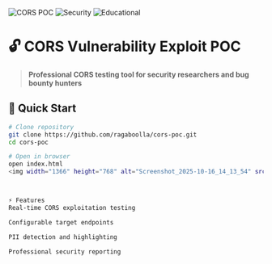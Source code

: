 ![CORS POC](https://img.shields.io/badge/CORS-POC-red)
![Security](https://img.shields.io/badge/Security-Testing-green)
![Educational](https://img.shields.io/badge/Educational-Purpose-blue)

# 🔓 CORS Vulnerability Exploit POC

> **Professional CORS testing tool for security researchers and bug bounty hunters**

## 🚀 Quick Start
```bash
# Clone repository
git clone https://github.com/ragaboolla/cors-poc.git
cd cors-poc

# Open in browser
open index.html
<img width="1366" height="768" alt="Screenshot_2025-10-16_14_13_54" src="https://github.com/user-attachments/assets/78a502ed-a6d1-42c3-928d-d1323dab2c9e" />



⚡ Features
Real-time CORS exploitation testing

Configurable target endpoints

PII detection and highlighting

Professional security reporting
